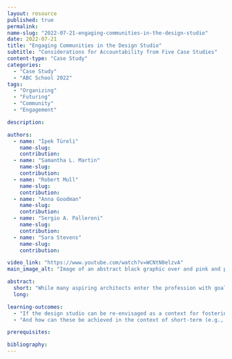 ```yaml
---
layout: resource
published: true
permalink:
name-slug: "2022-07-21-engaging-communities-in-the-design-studio"
date: 2022-07-21
title: "Engaging Communities in the Design Studio"
subtitle: "Considerations for Accountability from Five Case Studies"
content-type: "Case Study"
categories:
  - "Case Study"
  - "ABC School 2022"
tags:
  - "Organizing"
  - "Futuring"
  - "Community"
  - "Engagement"

description:

authors:
  - name: "Ipek Türeli"
    name-slug:
    contribution:
  - name: "Samantha L. Martin"
    name-slug:
    contribution:
  - name: "Robert Mull"
    name-slug:
    contribution:
  - name: "Anna Goodman"
    name-slug:
    contribution:
  - name: "Sergio A. Palleroni"
    name-slug:
    contribution:
  - name: "Sara Stevens"
    name-slug:
    contribution:

video_link: "https://www.youtube.com/watch?v=WCNtN0elzvA"
main_image_alt: "Image of an abstract black graphic over and pink and purple background."

abstract:
  short: "While many aspiring architects enter the profession with goals of creating better worlds, architecture supports capitalism, an economic system with its effects of environment degradation, growing inequality, and exploitation. A key obstacle to challenging the relationship between architecture and capitalism is the positionality of the architect. The design studio typically presents itself as a simulation of professional practice where the architect is the “author” of the design. Through an exploration of case studies from Ireland, Canada, the UK, and the US, this workshop asks: How can the design studio be transformed through “collaborative ethics”? What are strategies to establish and maintain accountability as designers? When community design workshops started in the 1960s, architecture students and faculty immersed themselves in local communities, helping to define them; then, they formed long-term partnerships and collectively figured out what is most useful to the community. In some cases, this didn’t involve new-build designs and rather meant organizational structures to protect inner city neighborhoods from urban renewal. This translated to the decentering of the architect as provider of professional expertise. By the 1980s, however, the rise of conservative politics and neo-liberal economic policies in many countries paralleled the fading away of earlier countercultural movements. As a result, community design studios declined and those that remain take the form of, in some cases, students building small-scale structures for public spaces, and in others, students going into impoverished racialized communities to build a modest house or another structure for them. This type of community design re-centers the architect yet again, without addressing structural disenfranchisement and disinvestment. As such, it may be considered a “band-aid” solution that perpetuates the status-quo."
  long:

learning-outcomes:
  - "If the design studio can be re-envisaged as a context for fostering relationships with envisioned communities, what are the responsibilities toward those communities?"
  - "And how can these be achieved in the context of short-term (e.g., 13 week) semesters and course credit-grading expectations in the university setting?"

prerequisites:

bibliography:
---
```

